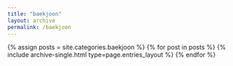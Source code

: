 ```yaml
---
title: "baekjoon"
layout: archive
permalink: /baekjoon
---
```



{% assign posts = site.categories.baekjoon %}
{% for post in posts %} {% include archive-single.html type=page.entries_layout %} {% endfor %}